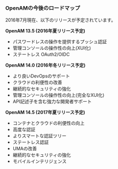 ### OpenAMの今後のロードマップ

2016年7月現在、以下のリリースが予定されています。

**OpenAM 13.5 (2016年夏リリース予定)**

- パスワードレスの操作を提供するプッシュ認証
- 管理コンソールの操作性の向上(XUI化)
- ステートレス OAuth2/OIDC

**OpenAM 14.0 (2016年冬リリース予定)**

- より良いDevOpsのサポート
- クラウドの利便性の改善
- 継続的なセキュリティの強化 
- 管理コンソールの操作性の向上(完全なXUI化)
- API記述子を含む強力な開発者サポート
 
**OpenAM 14.5 (2017年夏リリース予定)**

- コンテナとクラウドの利便性の向上
- 高度な認証
- よりスマートな認証ツリー
- ステートレス認証
- UMAの改善
- 継続的なセキュリティの強化
- モバイルインテリジェンス
